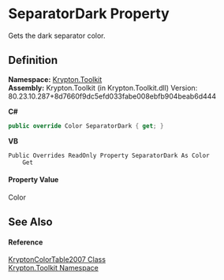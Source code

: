 # SeparatorDark Property


Gets the dark separator color.



## Definition
**Namespace:** <a href="79d2eac2-21f4-54ff-7552-b20c33c30600.md">Krypton.Toolkit</a>  
**Assembly:** Krypton.Toolkit (in Krypton.Toolkit.dll) Version: 80.23.10.287+8d7660f9dc5efd033fabe008ebfb904beab6d444

**C#**
``` C#
public override Color SeparatorDark { get; }
```
**VB**
``` VB
Public Overrides ReadOnly Property SeparatorDark As Color
	Get
```



#### Property Value
Color

## See Also


#### Reference
<a href="93f9f7f7-ea48-5b7e-9528-fb137b4f4acc.md">KryptonColorTable2007 Class</a>  
<a href="79d2eac2-21f4-54ff-7552-b20c33c30600.md">Krypton.Toolkit Namespace</a>  
